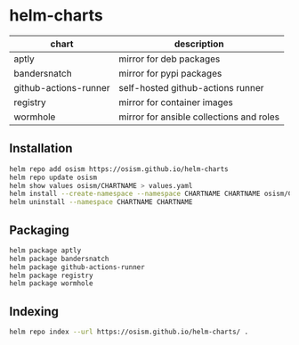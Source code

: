 # helm-charts

|chart                |description                             |
|---------------------|----------------------------------------|
|aptly                |mirror for deb packages                 |
|bandersnatch         |mirror for pypi packages                |
|github-actions-runner|self-hosted github-actions runner       |
|registry             |mirror for container images             |
|wormhole             |mirror for ansible collections and roles|

## Installation

```sh
helm repo add osism https://osism.github.io/helm-charts
helm repo update osism
helm show values osism/CHARTNAME > values.yaml
helm install --create-namespace --namespace CHARTNAME CHARTNAME osism/CHARTNAME --values values.yaml
helm uninstall --namespace CHARTNAME CHARTNAME
```

## Packaging

```sh
helm package aptly
helm package bandersnatch
helm package github-actions-runner
helm package registry
helm package wormhole
```

## Indexing

```sh
helm repo index --url https://osism.github.io/helm-charts/ .
```
